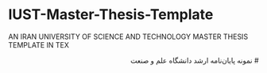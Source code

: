 # IUST-Master-Thesis-Template
AN IRAN UNIVERSITY OF SCIENCE AND TECHNOLOGY MASTER THESIS TEMPLATE IN TEX

<div dir=rtl>
# نمونه پایان‌نامه ارشد دانشگاه علم و صنعت
<div dir=ltr>